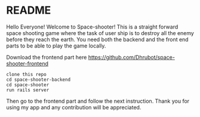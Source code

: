 # README

Hello Everyone! Welcome to Space-shooter!
This is a straight forward space shooting game where the task of user ship is to destroy all the enemy before they reach the earth. You need both the backend and the front end parts to be able to play the game locally.

Download the frontend part here 
https://github.com/Dhrubot/space-shooter-frontend

```
clone this repo
cd space-shooter-backend
cd space-shooter
run rails server

```
Then go to the frontend part and follow the next instruction.
Thank you for using my app and any contribution will be appreciated.